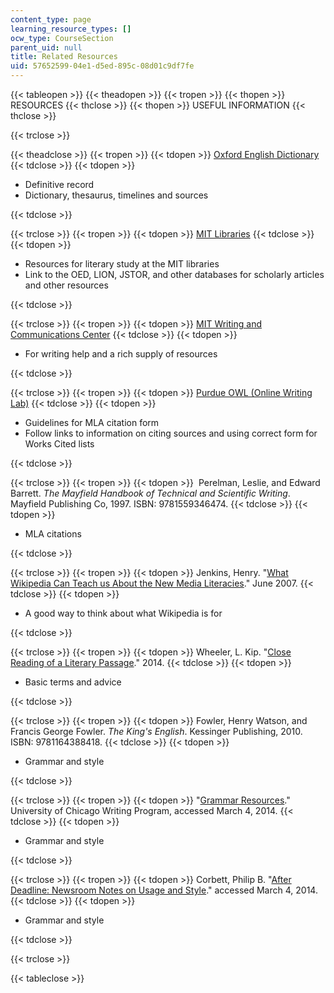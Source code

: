 ```yaml
---
content_type: page
learning_resource_types: []
ocw_type: CourseSection
parent_uid: null
title: Related Resources
uid: 57652599-04e1-d5ed-895c-08d01c9df7fe
---
```


{{< tableopen >}}
{{< theadopen >}}
{{< tropen >}}
{{< thopen >}}
RESOURCES
{{< thclose >}}
{{< thopen >}}
USEFUL INFORMATION
{{< thclose >}}

{{< trclose >}}

{{< theadclose >}}
{{< tropen >}}
{{< tdopen >}}
[Oxford English Dictionary](http://www.oed.com)
{{< tdclose >}}
{{< tdopen >}}


*   Definitive record
*   Dictionary, thesaurus, timelines and sources


{{< tdclose >}}

{{< trclose >}}
{{< tropen >}}
{{< tdopen >}}
[MIT Libraries](http://libguides.mit.edu/lit)
{{< tdclose >}}
{{< tdopen >}}


*   Resources for literary study at the MIT libraries
*   Link to the OED, LION, JSTOR, and other databases for scholarly articles and other resources


{{< tdclose >}}

{{< trclose >}}
{{< tropen >}}
{{< tdopen >}}
[MIT Writing and Communications Center](http://writing.mit.edu/wcc)
{{< tdclose >}}
{{< tdopen >}}


*   For writing help and a rich supply of resources


{{< tdclose >}}

{{< trclose >}}
{{< tropen >}}
{{< tdopen >}}
[Purdue OWL (Online Writing Lab)](https://owl.english.purdue.edu/owl/resource/747/01/)
{{< tdclose >}}
{{< tdopen >}}


*   Guidelines for MLA citation form
*   Follow links to information on citing sources and using correct form for Works Cited lists


{{< tdclose >}}

{{< trclose >}}
{{< tropen >}}
{{< tdopen >}}
 Perelman, Leslie, and Edward Barrett. _The Mayfield Handbook of Technical and Scientific Writing_. Mayfield Publishing Co, 1997. ISBN: 9781559346474.
{{< tdclose >}}
{{< tdopen >}}


*   MLA citations


{{< tdclose >}}

{{< trclose >}}
{{< tropen >}}
{{< tdopen >}}
Jenkins, Henry. "[What Wikipedia Can Teach us About the New Media Literacies](http://henryjenkins.org/2007/06/what_wikipedia_can_teach_us_ab.html)." June 2007.
{{< tdclose >}}
{{< tdopen >}}


*   A good way to think about what Wikipedia is for


{{< tdclose >}}

{{< trclose >}}
{{< tropen >}}
{{< tdopen >}}
Wheeler, L. Kip. "[Close Reading of a Literary Passage](http://web.cn.edu/kwheeler/reading_lit.html)." 2014.
{{< tdclose >}}
{{< tdopen >}}


*   Basic terms and advice


{{< tdclose >}}

{{< trclose >}}
{{< tropen >}}
{{< tdopen >}}
Fowler, Henry Watson, and Francis George Fowler. _The King's English_. Kessinger Publishing, 2010. ISBN: 9781164388418.
{{< tdclose >}}
{{< tdopen >}}


*   Grammar and style


{{< tdclose >}}

{{< trclose >}}
{{< tropen >}}
{{< tdopen >}}
"[Grammar Resources](https://www.scribd.com/document/283734001/Grammar-Resources-University-of-Chicago-Writing-Program)." University of Chicago Writing Program, accessed March 4, 2014.
{{< tdclose >}}
{{< tdopen >}}


*   Grammar and style


{{< tdclose >}}

{{< trclose >}}
{{< tropen >}}
{{< tdopen >}}
Corbett, Philip B. "[After Deadline: Newsroom Notes on Usage and Style](http://afterdeadline.blogs.nytimes.com/)." accessed March 4, 2014.
{{< tdclose >}}
{{< tdopen >}}


*   Grammar and style


{{< tdclose >}}

{{< trclose >}}

{{< tableclose >}}